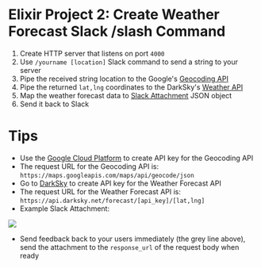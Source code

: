 
# Elixir Project 2: Create Weather Forecast Slack /slash Command

1. Create HTTP server that listens on port `4000`
2. Use `/yourname [location]` Slack command to send a string to your server
3. Pipe the received string location to the Google's [Geocoding API](https://developers.google.com/maps/documentation/geocoding/start)
4. Pipe the returned `lat,lng` coordinates to the DarkSky's [Weather API](https://darksky.net/dev/)
5. Map the weather forecast data to [Slack Attachment](https://api.slack.com/docs/message-attachments) JSON object
6. Send it back to Slack

# Tips

- Use the [Google Cloud Platform](https://console.cloud.google.com) to create API key for the Geocoding API
- The request URL for the Geocoding API is: `https://maps.googleapis.com/maps/api/geocode/json`
- Go to [DarkSky](https://darksky.net/dev) to create API key for the Weather Forecast API
- The request URL for the Weather Forecast API is: `https://api.darksky.net/forecast/[api_key]/[lat,lng]`
- Example Slack Attachment:

![](https://i.imgur.com/otI4Hbu.png)

- Send feedback back to your users immediately (the grey line above), send the attachment to the `response_url` of the request body when ready
